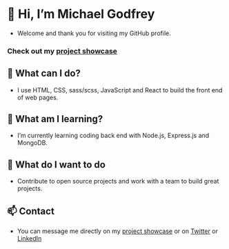 # 👋 Hi, I’m Michael Godfrey

- Welcome and thank you for visiting my GitHub profile. 

### Check out my [project showcase](https://michagodfrey.github.io/)

## 👀 What can I do?

- I use HTML, CSS, sass/scss, JavaScript and React to build the front end of web pages. 

## 🌱 What am I learning?

- I’m currently learning coding back end with Node.js, Express.js and MongoDB. 

## 💞️ What do I want to do 

- Contribute to open source projects and work with a team to build great projects. 

## 📫 Contact

- You can message me directly on my [project showcase](https://michagodfrey.github.io/) or on [Twitter](https://twitter.com/Michael07865192) or [LinkedIn](https://www.linkedin.com/authwall?trk=gf&trkInfo=AQHyy3JsHe5QMQAAAYCcxPR4mse0tlI7HGqpMFNSSNXdGRln8oFIucL15RMsskkh20cckkTSpAaq_vFqb6oXjXRgvkZJhQcVKoqKCM4Q8KQZc-l0JIE2E-IiZ0ONS7khBIk_oz4=&originalReferer=https://michagodfrey.github.io/&sessionRedirect=https%3A%2F%2Fwww.linkedin.com%2Fin%2Fmichael-godfrey-82258bb3%2F)
